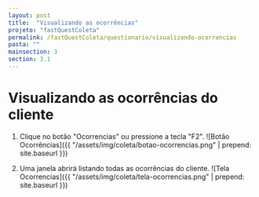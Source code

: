 ```yaml
---
layout: post
title:  "Visualizando as ocorrências"
projeto: "fastQuestColeta"
permalink: /fastQuestColeta/questionario/visualizando-ocorrencias
pasta: ""
mainsection: 3
section: 3.1
---
```


# Visualizando as ocorrências do cliente

1. Clique no botão "Ocorrencias" ou pressione a tecla "F2".
![Botão Ocorrências]({{ "/assets/img/coleta/botao-ocorrencias.png" | prepend: site.baseurl }})

2. Uma janela abrirá listando todas as ocorrências do cliente.
![Tela Ocorrencias]({{ "/assets/img/coleta/tela-ocorrencias.png" | prepend: site.baseurl }})